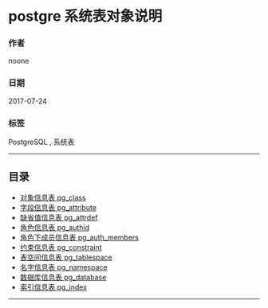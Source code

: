 # postgre 系统表对象说明

### 作者
noone

### 日期
2017-07-24

### 标签
PostgreSQL , 系统表

----

## 目录

- [对象信息表 pg_class](pg_class.md)
- [字段信息表 pg_attribute](pg_attribute.md)
- [缺省值信息表 pg_attrdef](pg_attrdef.md)
- [角色信息表 pg_authid](pg_authid.md)
- [角色下成员信息表 pg_auth_members](pg_auth_members.md)
- [约束信息表 pg_constraint](pg_constraint.md)
- [表空间信息表 pg_tablespace](pg_tablespace.md)
- [名字信息表 pg_namespace](pg_namespace.md)
- [数据库信息表 pg_database](pg_database.md)
- [索引信息表 pg_index](pg_index.md)

---
